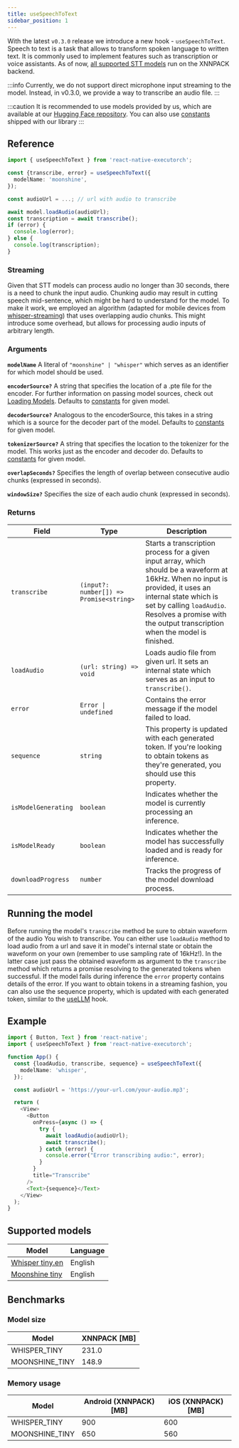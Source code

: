 ```yaml
---
title: useSpeechToText
sidebar_position: 1
---
```


With the latest `v0.3.0` release we introduce a new hook - `useSpeechToText`. Speech to text is a task that allows to transform spoken language to written text. It is commonly used to implement features such as transcription or voice assistants. As of now, [all supported STT models](#supported-models) run on the XNNPACK backend.

:::info
Currently, we do not support direct microphone input streaming to the model. Instead, in v0.3.0, we provide a way to transcribe an audio file.
:::

:::caution
It is recommended to use models provided by us, which are available at our [Hugging Face repository](https://huggingface.co/software-mansion/react-native-executorch-moonshine-tiny). You can also use [constants](https://github.com/software-mansion/react-native-executorch/tree/main/src/constants/modelUrls.ts) shipped with our library
:::

## Reference

```typescript
import { useSpeechToText } from 'react-native-executorch';

const {transcribe, error} = useSpeechToText({
  modelName: 'moonshine',
});

const audioUrl = ...; // url with audio to transcribe

await model.loadAudio(audioUrl);
const transcription = await transcribe();
if (error) {
  console.log(error);
} else {
  console.log(transcription);
}
```

### Streaming

Given that STT models can process audio no longer than 30 seconds, there is a need to chunk the input audio. Chunking audio may result in cutting speech mid-sentence, which might be hard to understand for the model. To make it work, we employed an algorithm (adapted for mobile devices from [whisper-streaming](https://aclanthology.org/2023.ijcnlp-demo.3.pdf)) that uses overlapping audio chunks. This might introduce some overhead, but allows for processing audio inputs of arbitrary length.

### Arguments

**`modelName`**
A literal of `"moonshine" | "whisper"` which serves as an identifier for which model should be used.

**`encoderSource?`**
A string that specifies the location of a .pte file for the encoder. For further information on passing model sources, check out [Loading Models](https://docs.swmansion.com/react-native-executorch/docs/fundamentals/loading-models). Defaults to [constants](https://github.com/software-mansion/react-native-executorch/blob/main/src/constants/modelUrls.ts) for given model.

**`decoderSource?`**
Analogous to the encoderSource, this takes in a string which is a source for the decoder part of the model. Defaults to [constants](https://github.com/software-mansion/react-native-executorch/blob/main/src/constants/modelUrls.ts) for given model.

**`tokenizerSource?`**
A string that specifies the location to the tokenizer for the model. This works just as the encoder and decoder do. Defaults to [constants](https://github.com/software-mansion/react-native-executorch/blob/main/src/constants/modelUrls.ts) for given model.

**`overlapSeconds?`**
Specifies the length of overlap between consecutive audio chunks (expressed in seconds).

**`windowSize?`**
Specifies the size of each audio chunk (expressed in seconds).

### Returns

| Field              | Type                                    | Description                                                                                                                                                                                                                                                         |
| ------------------ | --------------------------------------- | ------------------------------------------------------------------------------------------------------------------------------------------------------------------------------------------------------------------------------------------------------------------- |
| `transcribe`       | `(input?: number[]) => Promise<string>` | Starts a transcription process for a given input array, which should be a waveform at 16kHz. When no input is provided, it uses an internal state which is set by calling `loadAudio`. Resolves a promise with the output transcription when the model is finished. |
| `loadAudio`        | `(url: string) => void`                 | Loads audio file from given url. It sets an internal state which serves as an input to `transcribe()`.                                                                                                                                                              |
| `error`            | <code>Error &#124; undefined</code>         | Contains the error message if the model failed to load.                                                                                                                                                                                                             |
| `sequence`         | <code>string</code>         | This property is updated with each generated token. If you're looking to obtain tokens as they're generated, you should use this property.                                                                                                                          |
| `isModelGenerating`     | `boolean`                               | Indicates whether the model is currently processing an inference.                                                                                                                                                                                                   |
| `isModelReady`          | `boolean`                               | Indicates whether the model has successfully loaded and is ready for inference.                                                                                                                                                                                     |
| `downloadProgress` | `number`                                | Tracks the progress of the model download process.                                                                                                                                                                                                                  |

## Running the model

Before running the model's `transcribe` method be sure to obtain waveform of the audio You wish to transcribe. You can either use `loadAudio` method to load audio from a url and save it in model's internal state or obtain the waveform on your own (remember to use sampling rate of 16kHz!). In the latter case just pass the obtained waveform as argument to the `transcribe` method which returns a promise resolving to the generated tokens when successful. If the model fails during inference the `error` property contains details of the error. If you want to obtain tokens in a streaming fashion, you can also use the sequence property, which is updated with each generated token, similar to the [useLLM](../llms/useLLM.md) hook.

## Example

```typescript
import { Button, Text } from 'react-native';
import { useSpeechToText } from 'react-native-executorch';

function App() {
  const {loadAudio, transcribe, sequence} = useSpeechToText({
    modelName: 'whisper',
  });

  const audioUrl = 'https://your-url.com/your-audio.mp3';

  return (
    <View>
      <Button
        onPress={async () => {
          try {
            await loadAudio(audioUrl);
            await transcribe();
          } catch (error) {
            console.error("Error transcribing audio:", error);
          }
        }
        title="Transcribe"
      />
      <Text>{sequence}</Text>
    </View>
  );
}
```

## Supported models

| Model                                                                 | Language |
| --------------------------------------------------------------------- | -------- |
| [Whisper tiny.en](https://huggingface.co/openai/whisper-tiny.en)      | English  |
| [Moonshine tiny](https://huggingface.co/UsefulSensors/moonshine-tiny) | English  |

## Benchmarks

### Model size

| Model          | XNNPACK [MB] |
| -------------- | ------------ |
| WHISPER_TINY   | 231.0        |
| MOONSHINE_TINY | 148.9        |

### Memory usage

| Model          | Android (XNNPACK) [MB] | iOS (XNNPACK) [MB] |
| -------------- | ---------------------- | ------------------ |
| WHISPER_TINY   | 900                    | 600                |
| MOONSHINE_TINY | 650                    | 560                |
